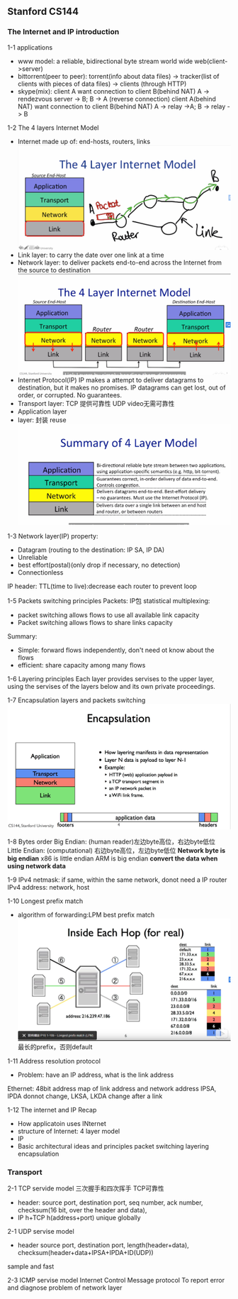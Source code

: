 ## Stanford CS144

### The Internet and IP introduction

1-1 applications
- www model: a reliable, bidirectional byte stream
world wide web(client->server)
- bittorrent(peer to peer): torrent(info about data files) -> tracker(list of clients with pieces of data files) -> clients
(through HTTP)
- skype(mix): client A want connection to client B(behind NAT)
A -> rendezvous server -> B; B -> A (reverse connection)
client A(behind NAT) want connection to client B(behind NAT)
A -> relay ->A; B -> relay -> B

1-2 The 4 layers Internet Model
- Internet made up of: end-hosts, routers, links
![Internet model](./pictures/Internet.png)
- Link layer: to carry the date over one link at a time
- Network layer: to deliver packets end-to-end across the Internet from the source to destination
![Network layer](./pictures/Networklayer.png)
- Internet Protocol(IP)
IP makes a attempt to deliver datagrams to destination, but it makes no promises.
IP datagrams can get lost, out of order, or corrupted. No guarantees.
- Transport layer: 
TCP 提供可靠性
UDP video无需可靠性
- Application layer
- layer: 封装 reuse
![Summary](./pictures/Summary4layer.png)

1-3 Network layer(IP)
property:
- Datagram (routing to the destination: IP SA, IP DA)
- Unreliable
- best effort(postal)(only drop if necessary, no detection)
- Connectionless

IP header:
TTL(time to live):decrease each router to prevent loop

1-5 Packets switching principles
Packets: IP包
statistical multiplexing:
- packet switching allows flows to use all available link capacity
- Packet switching allows flows to share links capacity

Summary:
- Simple: forward flows independently, don't need ot know about the flows
- efficient: share capacity among many flows

1-6 Layering principles
Each layer provides servises to the upper layer, using the servises of the layers below and its own private proceedings.

1-7 Encapsulation
layers and packets switching
![Encapsulate](./pictures/Encapsulate.png)

1-8 Bytes order
Big Endian: (human reader)左边byte高位，右边byte低位
Little Endian: (computational) 右边byte高位，左边byte低位
**Network byte is big endian**
x86 is little endian
ARM is big endian
**convert the data when using network data**

1-9 IPv4
netmask: if same, within the same network, donot need a IP router
IPv4 address: network, host

1-10 Longest prefix match
- algorithm of forwarding:LPM
best prefix match
![LPM with CIDR entries](./pictures/LPM.png)
最长的prefix，否则default

1-11 Address resolution protocol
- Problem: have an IP address, what is the link address

Ethernet: 48bit address
map of link address and network address
IPSA, IPDA donnot change, LKSA, LKDA change after a link

1-12 The internet and IP Recap
- How applicatoin uses INternet
- structure of Internet: 4 layer model
- IP
- Basic architectural ideas and principles
packet switching
layering
encapsulation

### Transport

2-1 TCP servide model
三次握手和四次挥手
TCP可靠性
- header:
source port, destination port, seq number, ack number, checksum(16 bit, over the header and data),
- IP h+TCP h(address+port)
unique globally

2-1 UDP servise model
- header
source port, destination port, length(header+data), checksum(header+data+IPSA+IPDA+ID(UDP))

sample and fast

2-3 ICMP servise model
Internet Control Message protocol
To report error and diagnose problem of network layer

